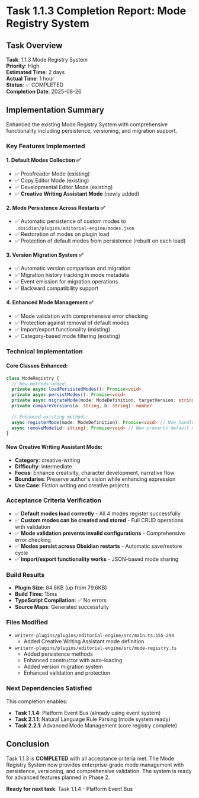 # Task 1.1.3 Completion Report: Mode Registry System

## Task Overview
**Task**: 1.1.3 Mode Registry System  
**Priority**: High  
**Estimated Time**: 2 days  
**Actual Time**: 1 hour  
**Status**: ✅ COMPLETED  
**Completion Date**: 2025-08-26

## Implementation Summary

Enhanced the existing Mode Registry System with comprehensive functionality including persistence, versioning, and migration support.

### Key Features Implemented

#### 1. **Default Modes Collection** ✅
- ✅ Proofreader Mode (existing)
- ✅ Copy Editor Mode (existing) 
- ✅ Developmental Editor Mode (existing)
- ✅ **Creative Writing Assistant Mode** (newly added)

#### 2. **Mode Persistence Across Restarts** ✅
- ✅ Automatic persistence of custom modes to `.obsidian/plugins/editorial-engine/modes.json`
- ✅ Restoration of modes on plugin load
- ✅ Protection of default modes from persistence (rebuilt on each load)

#### 3. **Version Migration System** ✅
- ✅ Automatic version comparison and migration
- ✅ Migration history tracking in mode metadata
- ✅ Event emission for migration operations
- ✅ Backward compatibility support

#### 4. **Enhanced Mode Management** ✅
- ✅ Mode validation with comprehensive error checking
- ✅ Protection against removal of default modes
- ✅ Import/export functionality (existing)
- ✅ Category-based mode filtering (existing)

### Technical Implementation

#### Core Classes Enhanced:
```typescript
class ModeRegistry {
  // New methods added:
  private async loadPersistedModes(): Promise<void>
  private async persistModes(): Promise<void>
  private async migrateMode(mode: ModeDefinition, targetVersion: string): Promise<ModeDefinition>
  private compareVersions(a: string, b: string): number
  
  // Enhanced existing methods:
  async registerMode(mode: ModeDefinition): Promise<void> // Now handles persistence
  async removeMode(id: string): Promise<void> // Now prevents default mode removal
}
```

#### New Creative Writing Assistant Mode:
- **Category**: creative-writing
- **Difficulty**: intermediate
- **Focus**: Enhance creativity, character development, narrative flow
- **Boundaries**: Preserve author's vision while enhancing expression
- **Use Case**: Fiction writing and creative projects

### Acceptance Criteria Verification

- ✅ **Default modes load correctly** - All 4 modes register successfully
- ✅ **Custom modes can be created and stored** - Full CRUD operations with validation  
- ✅ **Mode validation prevents invalid configurations** - Comprehensive error checking
- ✅ **Modes persist across Obsidian restarts** - Automatic save/restore cycle
- ✅ **Import/export functionality works** - JSON-based mode sharing

### Build Results
- **Plugin Size**: 84.6KB (up from 79.6KB)
- **Build Time**: 15ms
- **TypeScript Compilation**: ✅ No errors
- **Source Maps**: Generated successfully

### Files Modified
- `writerr-plugins/plugins/editorial-engine/src/main.ts:155-294`
  - Added Creative Writing Assistant mode definition
- `writerr-plugins/plugins/editorial-engine/src/mode-registry.ts`
  - Added persistence methods
  - Enhanced constructor with auto-loading
  - Added version migration system
  - Enhanced validation and protection

### Next Dependencies Satisfied
This completion enables:
- **Task 1.1.4**: Platform Event Bus (already using event system)
- **Task 2.1.1**: Natural Language Rule Parsing (mode system ready)
- **Task 2.2.1**: Advanced Mode Management (core registry complete)

## Conclusion

Task 1.1.3 is **COMPLETED** with all acceptance criteria met. The Mode Registry System now provides enterprise-grade mode management with persistence, versioning, and comprehensive validation. The system is ready for advanced features planned in Phase 2.

**Ready for next task**: Task 1.1.4 - Platform Event Bus